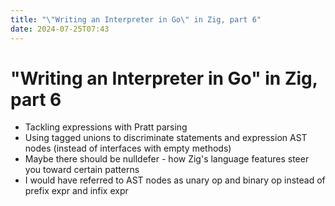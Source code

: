 ```yaml
---
title: "\"Writing an Interpreter in Go\" in Zig, part 6"
date: 2024-07-25T07:43
---
```


# "Writing an Interpreter in Go" in Zig, part 6

- Tackling expressions with Pratt parsing
- Using tagged unions to discriminate statements and expression AST nodes (instead of interfaces with empty methods)
- Maybe there should be nulldefer - how Zig's language features steer you toward certain patterns
- I would have referred to AST nodes as unary op and binary op instead of prefix expr and infix expr


